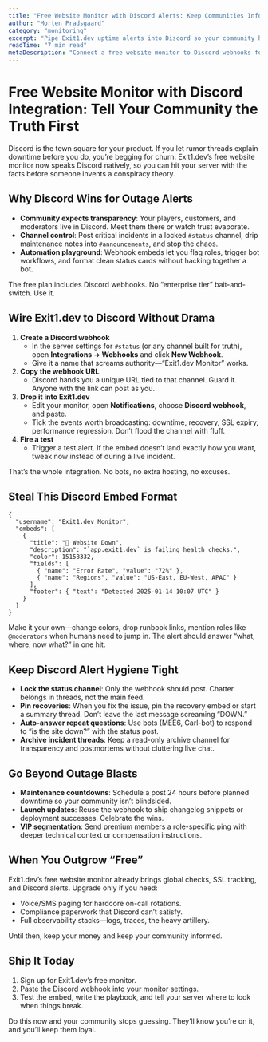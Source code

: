```yaml
---
title: "Free Website Monitor with Discord Alerts: Keep Communities Informed"
author: "Morten Pradsgaard"
category: "monitoring"
excerpt: "Pipe Exit1.dev uptime alerts into Discord so your community hears the truth first."
readTime: "7 min read"
metaDescription: "Connect a free website monitor to Discord webhooks for blunt, real-time outage alerts, disciplined channels, and proactive community updates."
---
```


# Free Website Monitor with Discord Integration: Tell Your Community the Truth First

Discord is the town square for your product. If you let rumor threads explain downtime before you do, you’re begging for churn. Exit1.dev’s free website monitor now speaks Discord natively, so you can hit your server with the facts before someone invents a conspiracy theory.

## Why Discord Wins for Outage Alerts

- **Community expects transparency**: Your players, customers, and moderators live in Discord. Meet them there or watch trust evaporate.
- **Channel control**: Post critical incidents in a locked `#status` channel, drip maintenance notes into `#announcements`, and stop the chaos.
- **Automation playground**: Webhook embeds let you flag roles, trigger bot workflows, and format clean status cards without hacking together a bot.

The free plan includes Discord webhooks. No “enterprise tier” bait-and-switch. Use it.

## Wire Exit1.dev to Discord Without Drama

1. **Create a Discord webhook**
   - In the server settings for `#status` (or any channel built for truth), open **Integrations → Webhooks** and click **New Webhook**.
   - Give it a name that screams authority—“Exit1.dev Monitor” works.
2. **Copy the webhook URL**
   - Discord hands you a unique URL tied to that channel. Guard it. Anyone with the link can post as you.
3. **Drop it into Exit1.dev**
   - Edit your monitor, open **Notifications**, choose **Discord webhook**, and paste.
   - Tick the events worth broadcasting: downtime, recovery, SSL expiry, performance regression. Don’t flood the channel with fluff.
4. **Fire a test**
   - Trigger a test alert. If the embed doesn’t land exactly how you want, tweak now instead of during a live incident.

That’s the whole integration. No bots, no extra hosting, no excuses.

## Steal This Discord Embed Format

```
{
  "username": "Exit1.dev Monitor",
  "embeds": [
    {
      "title": "🚨 Website Down",
      "description": "`app.exit1.dev` is failing health checks.",
      "color": 15158332,
      "fields": [
        { "name": "Error Rate", "value": "72%" },
        { "name": "Regions", "value": "US-East, EU-West, APAC" }
      ],
      "footer": { "text": "Detected 2025-01-14 10:07 UTC" }
    }
  ]
}
```

Make it your own—change colors, drop runbook links, mention roles like `@moderators` when humans need to jump in. The alert should answer “what, where, now what?” in one hit.

## Keep Discord Alert Hygiene Tight

- **Lock the status channel**: Only the webhook should post. Chatter belongs in threads, not the main feed.
- **Pin recoveries**: When you fix the issue, pin the recovery embed or start a summary thread. Don’t leave the last message screaming “DOWN.”
- **Auto-answer repeat questions**: Use bots (MEE6, Carl-bot) to respond to “is the site down?” with the status post.
- **Archive incident threads**: Keep a read-only archive channel for transparency and postmortems without cluttering live chat.

## Go Beyond Outage Blasts

- **Maintenance countdowns**: Schedule a post 24 hours before planned downtime so your community isn’t blindsided.
- **Launch updates**: Reuse the webhook to ship changelog snippets or deployment successes. Celebrate the wins.
- **VIP segmentation**: Send premium members a role-specific ping with deeper technical context or compensation instructions.

## When You Outgrow “Free”

Exit1.dev’s free website monitor already brings global checks, SSL tracking, and Discord alerts. Upgrade only if you need:

- Voice/SMS paging for hardcore on-call rotations.
- Compliance paperwork that Discord can’t satisfy.
- Full observability stacks—logs, traces, the heavy artillery.

Until then, keep your money and keep your community informed.

## Ship It Today

1. Sign up for Exit1.dev’s free monitor.
2. Paste the Discord webhook into your monitor settings.
3. Test the embed, write the playbook, and tell your server where to look when things break.

Do this now and your community stops guessing. They’ll know you’re on it, and you’ll keep them loyal.

